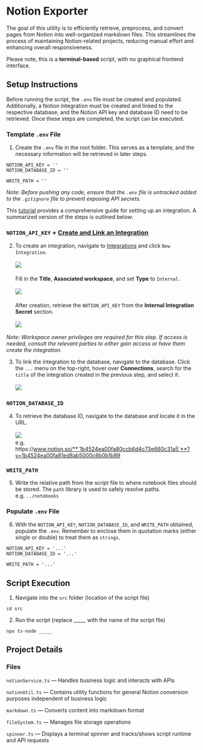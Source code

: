 # Notion Exporter

The goal of this utility is to efficiently retrieve, preprocess, and convert pages from Notion into well-organized markdown files. This streamlines the process of maintaining Notion-related projects, reducing manual effort and enhancing overall responsiveness.

Please note, this is a **terminal-based** script, with no graphical frontend interface.

## Setup Instructions

Before running the script, the `.env` file must be created and populated. Additionally, a Notion Integration must be created and linked to the respective database, and the Notion API key and database ID need to be retrieved. Once these steps are completed, the script can be executed.

### Template `.env` File

1. Create the `.env` file in the root folder. This serves as a template, and the necessary information will be retrieved in later steps.
```
NOTION_API_KEY = ''
NOTION_DATABASE_ID = ''

WRITE_PATH = ''
```
*Note: Before pushing any code, ensure that the `.env` file is untracked added to the `.gitignore` file to prevent exposing API secrets.*

This [tutorial](https://developers.notion.com/docs/create-a-notion-integration#create-your-integration-in-notion) provides a comprehensive guide for setting up an integration. A summarized version of the steps is outlined below:

### `NOTION_API_KEY` +  [Create and Link an Integration](https://developers.notion.com/docs/create-a-notion-integration#create-your-integration-in-notion)

2. To create an integration, navigate to [Integrations](https://www.notion.so/profile/integrations) and click `New Integration`. 
<br><br>![](https://files.readme.io/402cf3d-new_integrations_1.png)
<br><br>Fill in the **Title**, **Associated workspace**, and set **Type** to `Internal`.
<br><br>![](https://files.readme.io/aef3bab-new_integrations_2.png)
<br><br>After creation, retrieve the `NOTION_API_KEY` from the **Internal Integration Secret** section.
<br><br>![](https://files.readme.io/7ec836a-integrations_3.png)

*Note: Workspace owner privileges are required for this step. If access is needed, consult the relevant parties to either gain access or have them create the integration.*

3. To link the integration to the database, navigate to the database. Click the `...` menu on the top-right, hover over **Connections**, search for the `title` of the integration created in the previous step, and select it.
<br><br>![](https://files.readme.io/fefc809-permissions.gif)

### `NOTION_DATABASE_ID`

4. To retrieve the database ID, navigate to the database and locate it in the URL.
<br><br>![](https://files.readme.io/64967fd-small-62e5027-notion_database_id.png)
<br>e.g. h<span>ttps://www.notion.so/**`1b4524ea00fa80ccb6d4c73e660c31a5`**?v=1b4524ea00fa81ed8ab5000c6b0b1b89

### `WRITE_PATH`

5. Write the relative path from the script file to where notebook files should be stored. The `path` library is used to safely resolve paths.
<br>e.g. `../notebooks`

### Populate `.env` File

6. With the `NOTION_API_KEY`, `NOTION_DATABASE_ID`, and `WRITE_PATH` obtained, populate the `.env`. Remember to enclose them in quotation marks (either single or double) to treat them as `strings`.
```
NOTION_API_KEY = '...'
NOTION_DATABASE_ID = '...'

WRITE_PATH = '...'
```

## Script Execution

1. Navigate into the `src` folder (location of the script file)
```
cd src
```

2. Run the script (replace _____ with the name of the script file)
```
npx ts-node _____
```

## Project Details

### Files

`notionService.ts` — Handles business logic and interacts with APIs

`notionUtil.ts` — Contains utility functions for general Notion conversion purposes independent of business logic

`markdown.ts` — Converts content into markdown format

`fileSystem.ts` — Manages file storage operations

`spinner.ts` — Displays a terminal spinner and tracks/shows script runtime and API requests
